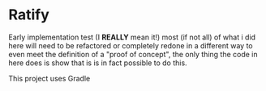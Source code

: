 # Ratify
Early implementation test (I **REALLY** mean it!) most (if not all) of what i did here will need to be 
refactored or completely redone in a different way to even meet the definition of
a "proof of concept", the only thing the code in here does is show that is is in
fact possible to do this.

This project uses Gradle 